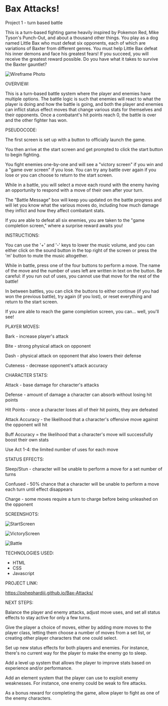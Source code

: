 # Bax Attacks!
Project 1 - turn based battle

This is a turn-based fighting game heavily inspired by Pokemon Red, Mike Tyson's Punch-Out, and about a thousand other things. You play as a dog named Little Bax who must defeat six opponents, each of which are variations of Baxter from different genres. You must help Little Bax defeat his inner demons and face his greatest fears! If you succeed, you will receive the greatest reward possible.  Do you have what it takes to survive the Baxter gauntlet? 

![Wireframe Photo](https://i.imgur.com/0l2NtmL.png)

OVERVIEW:

This is a turn-based battle system where the player and enemies have multiple options. The battle logic is such that enemies will react to what the player is doing and how the battle is going, and both the player and enemies can inflict status effect moves that change various stats for themselves and their opponents. Once a combatant's hit points reach 0, the battle is over and the other fighter has won.

PSEUDOCODE:

The first screen is set up with a button to officially launch the game.

You then arrive at the start screen and get prompted to click the start button to begin fighting.

You fight enemies one-by-one and will see a "victory screen" if you win and a "game over screen" if you lose.  You can try any battle over again if you lose or you can choose to return to the start screen.

While in a battle, you will select a move each round with the enemy having an opportunity to respond with a move of their own after your turn.

The "Battle Message" box will keep you updated on the battle progress and will let you know what the various moves do, including how much damage they inflict and how they affect combatant stats.

If you are able to defeat all six enemies, you are taken to the "game completion screen," where a surprise reward awaits you!

INSTRUCTIONS:

You can use the '+' and '-' keys to lower the music volume, and you can either click on the sound button in the top right of the screen or press the 'm' button to mute the music altogether.  

While in battle, press one of the four buttons to perform a move. The name of the move and the number of uses left are written in text on the button.  Be careful: if you run out of uses, you cannot use that move for the rest of the battle!

In between battles, you can click the buttons to either continue (if you had won the previous battle), try again (if you lost), or reset everything and return to the start screen.

If you are able to reach the game completion screen, you can... well, you'll see!

PLAYER MOVES:

Bark - increase player's attack

Bite - strong physical attack on opponent

Dash - physical attack on opponent that also lowers their defense

Cuteness - decrease opponent's attack accuracy

CHARACTER STATS:

Attack - base damage for character's attacks

Defense - amount of damage a character can absorb without losing hit points

Hit Points - once a character loses all of their hit points, they are defeated

Attack Accuracy - the likelihood that a character's offensive move against the opponent will hit

Buff Accuracy = the likelihood that a character's move will successfully boost their own stats

Use Act 1-4: the limited number of uses for each move

STATUS EFFECTS:

Sleep/Stun - character will be unable to perform a move for a set number of turns

Confused - 50% chance that a character will be unable to perform a move each turn until effect disappears

Charge - some moves require a turn to charge before being unleashed on the opponent

SCREENSHOTS: 

![StartScreen](https://i.imgur.com/jWpta2R.png)

![VictoryScreen](https://i.imgur.com/CoFAJwU.png)

![Battle](https://i.imgur.com/3ylOlrS.png)

TECHNOLOGIES USED:

- HTML
- CSS
- Javascript

PROJECT LINK:

https://pshephardiii.github.io/Bax-Attacks/

NEXT STEPS:

Balance the player and enemy attacks, adjust move uses, and set all status effects to stay active for only a few turns.

Give the player a choice of moves, either by adding more moves to the player class, letting them choose a number of moves from a set list, or creating other player characters that one could select.

Set up new status effects for both players and enemies. For instance, there's no current way for the player to make the enemy go to sleep.

Add a level up system that allows the player to improve stats based on experience and/or performance.

Add an element system that the player can use to exploit enemy weaknesses. For instance, one enemy could be weak to fire attacks.

As a bonus reward for completing the game, allow player to fight as one of the enemy characters.
